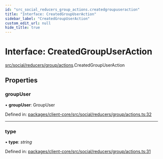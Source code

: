```yaml
---
id: "src_social_reducers_group_actions.createdgroupuseraction"
title: "Interface: CreatedGroupUserAction"
sidebar_label: "CreatedGroupUserAction"
custom_edit_url: null
hide_title: true
---
```


# Interface: CreatedGroupUserAction

[src/social/reducers/group/actions](../modules/src_social_reducers_group_actions.md).CreatedGroupUserAction

## Properties

### groupUser

• **groupUser**: GroupUser

Defined in: [packages/client-core/src/social/reducers/group/actions.ts:32](https://github.com/xr3ngine/xr3ngine/blob/65dfcf39a/packages/client-core/src/social/reducers/group/actions.ts#L32)

___

### type

• **type**: *string*

Defined in: [packages/client-core/src/social/reducers/group/actions.ts:31](https://github.com/xr3ngine/xr3ngine/blob/65dfcf39a/packages/client-core/src/social/reducers/group/actions.ts#L31)
